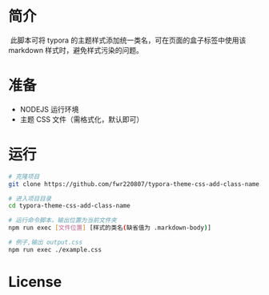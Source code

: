 # 简介

​	此脚本可将 typora 的主题样式添加统一类名，可在页面的盒子标签中使用该 markdown 样式时，避免样式污染的问题。

# 准备

- NODEJS 运行环境
- 主题 CSS 文件（需格式化，默认即可）

# 运行

```bash
# 克隆项目
git clone https://github.com/fwr220807/typora-theme-css-add-class-name.git

# 进入项目目录
cd typora-theme-css-add-class-name

# 运行命令脚本，输出位置为当前文件夹
npm run exec [文件位置] [样式的类名(缺省值为 .markdown-body)]

# 例子,输出 output.css
npm run exec ./example.css
```

# License

